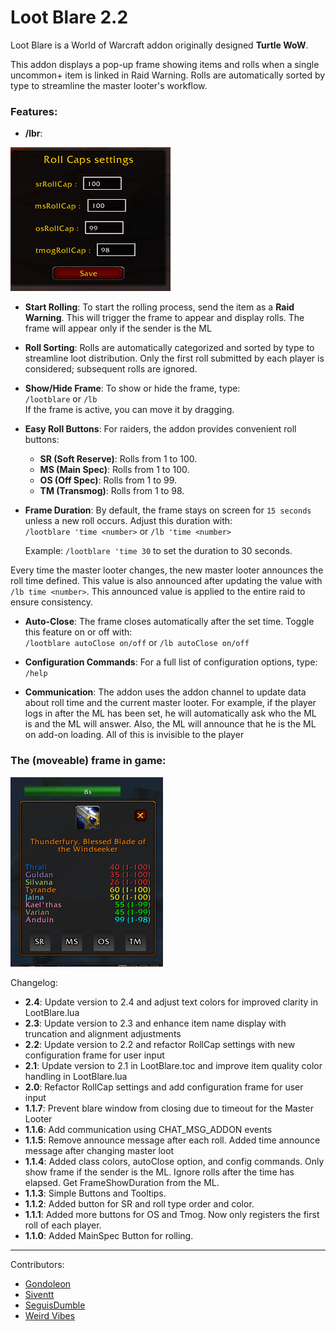 # Loot Blare 2.2

Loot Blare is a World of Warcraft addon originally designed **Turtle WoW**.

This addon displays a pop-up frame showing items and rolls when a single uncommon+ item is linked in Raid Warning. Rolls are automatically sorted by type to streamline the master looter's workflow.

### Features:

- **/lbr**: 

![RollCap](image.png)

- **Start Rolling**: To start the rolling process, send the item as a **Raid Warning**. This will trigger the frame to appear and display rolls. The frame will appear only if the sender is the ML

- **Roll Sorting**: Rolls are automatically categorized and sorted by type to streamline loot distribution. Only the first roll submitted by each player is considered; subsequent rolls are ignored.

- **Show/Hide Frame**: To show or hide the frame, type:  
  `/lootblare` or `/lb`  
  If the frame is active, you can move it by dragging.

- **Easy Roll Buttons**: For raiders, the addon provides convenient roll buttons:

  - **SR (Soft Reserve)**: Rolls from 1 to 100.
  - **MS (Main Spec)**: Rolls from 1 to 100.
  - **OS (Off Spec)**: Rolls from 1 to 99.
  - **TM (Transmog)**: Rolls from 1 to 98.

- **Frame Duration**: By default, the frame stays on screen for `15 seconds` unless a new roll occurs. Adjust this duration with:  
  `/lootblare 'time <number>` or `/lb 'time <number>`

  Example: `/lootblare 'time 30` to set the duration to 30 seconds.

Every time the master looter changes, the new master looter announces the roll time defined. This value is also announced after updating the value with `/lb time <number>`. This announced value is applied to the entire raid to ensure consistency.

- **Auto-Close**: The frame closes automatically after the set time. Toggle this feature on or off with:  
  `/lootblare autoClose on/off` or `/lb autoClose on/off`

- **Configuration Commands**: For a full list of configuration options, type:  
  `/help`

- **Communication**: The addon uses the addon channel to update data about roll time and the current master looter. For example, if the player logs in after the ML has been set, he will automatically ask who the ML is and the ML will answer. Also, the ML will announce that he is the ML on add-on loading. All of this is invisible to the player

### The (moveable) frame in game:

![LootBlare Frame](./lootblareframe.PNG)

Changelog:

- **2.4**: Update version to 2.4 and adjust text colors for improved clarity in LootBlare.lua
- **2.3**: Update version to 2.3 and enhance item name display with truncation and alignment adjustments
- **2.2**: Update version to 2.2 and refactor RollCap settings with new configuration frame for user input
- **2.1**: Update version to 2.1 in LootBlare.toc and improve item quality color handling in LootBlare.lua
- **2.0**: Refactor RollCap settings and add configuration frame for user input
- **1.1.7**: Prevent blare window from closing due to timeout for the Master Looter
- **1.1.6**: Add communication using CHAT_MSG_ADDON events
- **1.1.5**: Remove announce message after each roll. Added time announce message after changing master loot
- **1.1.4**: Added class colors, autoClose option, and config commands. Only show frame if the sender is the ML. Ignore rolls after the time has elapsed. Get FrameShowDuration from the ML.
- **1.1.3**: Simple Buttons and Tooltips.
- **1.1.2**: Added button for SR and roll type order and color.
- **1.1.1**: Added more buttons for OS and Tmog. Now only registers the first roll of each player.
- **1.1.0**: Added MainSpec Button for rolling.

___
Contributors:
* [Gondoleon](https://github.com/FSuhas/LootBlare-For-RoolFor)
* [Siventt](https://github.com/Siventt/LootBlare)
* [SeguisDumble](https://github.com/SeguisDumble)
* [Weird Vibes](MarcelineVQ/LootBlare)
